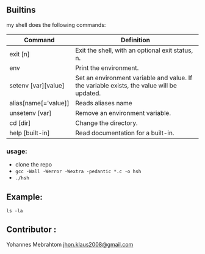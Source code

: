 ## Builtins
my shell does the following commands:

| Command             | Definition                                                                                |
| ------------------- | ----------------------------------------------------------------------------------------- |
| exit [n]            | Exit the shell, with an optional exit status, n.                                          |
| env                 | Print the environment.                                                                    |
| setenv [var][value] | Set an environment variable and value. If the variable exists, the value will be updated. |
| alias[name[='value]]| Reads aliases name                                                                        |
| unsetenv [var]      | Remove an environment variable.                                                           |
| cd [dir]            | Change the directory.                                                                     |
| help [built-in]     | Read documentation for a built-in.                                                        |

### usage:
- clone the repo
- `gcc -Wall -Werror -Wextra -pedantic *.c -o hsh`
- `./hsh`

## Example:
```
ls -la
```
## Contributor :
Yohannes Mebrahtom <jhon.klaus2008@gmail.com>
